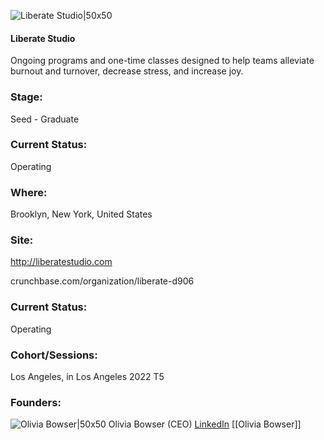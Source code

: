 

![Liberate Studio|50x50](http://apimg.techstars.com/sf/accounts/logo/Logo_daf118103be078c63b5b2654e.png)

#### Liberate Studio
Ongoing programs and one-time classes designed to help teams alleviate burnout and turnover, decrease stress, and increase joy.

### Stage: 
Seed - Graduate 

### Current Status: 
Operating

### Where:
Brooklyn, New York, United States

### Site:
http://liberatestudio.com



crunchbase.com/organization/liberate-d906

### Current Status: 
Operating

### Cohort/Sessions: 
Los Angeles, in Los Angeles 2022 T5

### Founders: 

![Olivia Bowser|50x50](https://www.f6s.com/content-resource/profiles/2772574_th2.jpg) Olivia Bowser (CEO) [LinkedIn](https://linkedin.com/in/oliviambowser) [[Olivia Bowser]]


